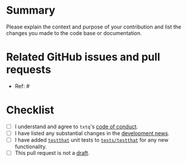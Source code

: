 # Summary

Please explain the context and purpose of your contribution and list the changes you made to the code base or documentation.

# Related GitHub issues and pull requests

- Ref: #

# Checklist

- [ ] I understand and agree to `txtq`'s [code of conduct](https://github.com/wlandau/txtq/blob/main/CODE_OF_CONDUCT.md).
- [ ] I have listed any substantial changes in the [development news](https://github.com/wlandau/txtq/blob/main/NEWS.md).
- [ ] I have added [`testthat`](https://github.com/r-lib/testthat) unit tests to [`tests/testthat`](https://github.com/wlandau/txtq/tree/main/tests/testthat) for any new functionality.
- [ ] This pull request is not a [draft](https://github.blog/2019-02-14-introducing-draft-pull-requests).
